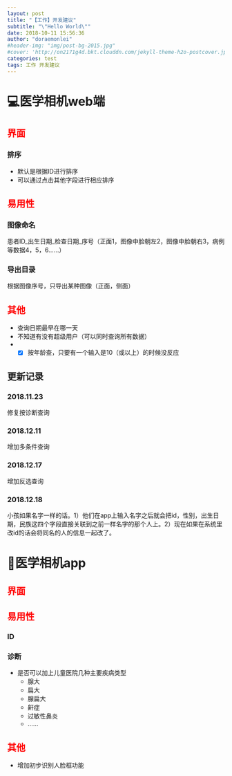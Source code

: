```yaml
---
layout: post
title: "【工作】开发建议"
subtitle: "\"Hello World\""
date: 2018-10-11 15:56:36
author: "doraemonlei"
#header-img: "img/post-bg-2015.jpg"
#cover: 'http://on2171g4d.bkt.clouddn.com/jekyll-theme-h2o-postcover.jpg'
categories: test
tags: 工作 开发建议
---
```


# 💻医学相机web端

## <font color='red'>界面</font>
### 排序
- 默认是根据ID进行排序  
- 可以通过点击其他字段进行相应排序

## <font color='red'>易用性</font>
### 图像命名
患者ID_出生日期_检查日期_序号（正面1，图像中脸朝左2，图像中脸朝右3，病例等数据4，5，6……）

### 导出目录
根据图像序号，只导出某种图像（正面，侧面）

## <font color='red'>其他</font>
- 查询日期最早在哪一天
- 不知道有没有超级用户（可以同时查询所有数据）
- - [x] 按年龄查，只要有一个输入是10（或以上）的时候没反应

## 更新记录
### 2018.11.23
修复按诊断查询

### 2018.12.11
增加多条件查询

### 2018.12.17
增加反选查询

### 2018.12.18
小孩如果名字一样的话。1）他们在app上输入名字之后就会把id，性别，出生日期，民族这四个字段直接关联到之前一样名字的那个人上。2）现在如果在系统里改id的话会将同名的人的信息一起改了。

# 📱医学相机app
## <font color='red'>界面</font>

## <font color='red'>易用性</font>
### ID

### 诊断
- 是否可以加上儿童医院几种主要疾病类型
    - 腺大
    - 扁大
    - 腺扁大
    - 鼾症
    - 过敏性鼻炎
    - ……

## <font color='red'>其他</font>
- 增加初步识别人脸框功能
